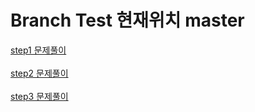 # Branch Test 현재위치 master

[step1 문제풀이](https://github.com/Minzino/branch_test/tree/step1/src)
</br></br>
[step2 문제풀이](https://github.com/Minzino/branch_test/tree/step2/src)
</br></br>
[step3 문제풀이](https://github.com/Minzino/branch_test/tree/step3/src)